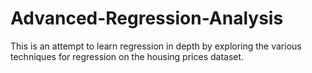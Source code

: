 # Advanced-Regression-Analysis
This is an attempt to learn regression in depth by exploring the various techniques for regression on the housing prices dataset.
